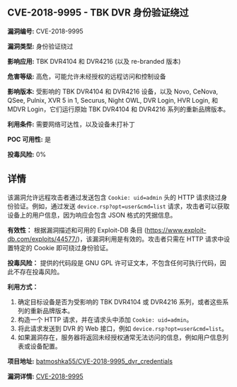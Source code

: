 ## CVE-2018-9995 - TBK DVR 身份验证绕过

**漏洞编号:** CVE-2018-9995

**漏洞类型:** 身份验证绕过

**影响应用:** TBK DVR4104 和 DVR4216 (以及 re-branded 版本)

**危害等级:** 高危，可能允许未经授权的远程访问和控制设备

**影响版本:** 受影响的 TBK DVR4104 和 DVR4216 设备，以及 Novo, CeNova, QSee, Pulnix, XVR 5 in 1, Securus, Night OWL, DVR Login, HVR Login, 和 MDVR Login，它们运行原始 TBK DVR4104 和 DVR4216 系列的重新品牌版本。

**利用条件:** 需要网络可达性，以及设备未打补丁

**POC 可用性:** 是

**投毒风险:** 0%

## 详情

该漏洞允许远程攻击者通过发送包含 `Cookie: uid=admin` 头的 HTTP 请求绕过身份验证。例如，通过发送 `device.rsp?opt=user&cmd=list` 请求，攻击者可以获取设备上的用户信息，因为响应会包含 JSON 格式的凭据信息。

**有效性：**
根据漏洞描述和可用的 Exploit-DB 条目 (https://www.exploit-db.com/exploits/44577/)，该漏洞利用是有效的。攻击者只需在 HTTP 请求中设置特定的 Cookie 即可绕过身份验证。

**投毒风险：**
提供的代码段是 GNU GPL 许可证文本，不包含任何可执行代码，因此不存在投毒风险。

**利用方式：**
1.  确定目标设备是否为受影响的 TBK DVR4104 或 DVR4216 系列，或者这些系列的重新品牌版本。
2.  构造一个 HTTP 请求，并在请求头中添加 `Cookie: uid=admin`。
3.  将此请求发送到 DVR 的 Web 接口，例如 `device.rsp?opt=user&cmd=list`。
4.  如果漏洞存在，服务器将返回未经授权通常无法访问的信息，例如用户信息列表或设备配置。

**项目地址:** [batmoshka55/CVE-2018-9995_dvr_credentials](https://github.com/batmoshka55/CVE-2018-9995_dvr_credentials)

**漏洞详情:** [CVE-2018-9995](https://nvd.nist.gov/vuln/detail/CVE-2018-9995)